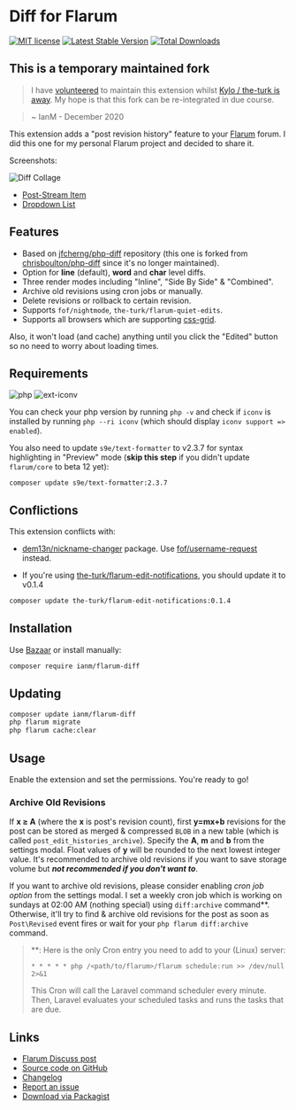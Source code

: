 # Diff for Flarum

[![MIT license](https://img.shields.io/badge/license-MIT-blue.svg)](https://github.com/imorland/flarum-diff/blob/master/LICENSE) [![Latest Stable Version](https://img.shields.io/packagist/v/ianm/flarum-diff.svg)](https://packagist.org/packages/ianm/flarum-diff) [![Total Downloads](https://img.shields.io/packagist/dt/ianm/flarum-diff.svg)](https://packagist.org/packages/ianm/flarum-diff)

## This is a temporary maintained fork

> I have [volunteered](https://discuss.flarum.org/d/22779-diff-for-flarum/136) to maintain this extension whilst [Kylo / the-turk is away](https://discuss.flarum.org/d/22779-diff-for-flarum/132). My hope is that this fork can be re-integrated in due course.

> ~ IanM - December 2020

This extension adds a "post revision history" feature to your [Flarum](https://github.com/flarum) forum. I did this one for my personal Flarum project and decided to share it.

Screenshots:

![Diff Collage](https://i.ibb.co/FJywHKn/rsz-diff-collage.png)

- [Post-Stream Item](https://i.ibb.co/4m21pnM/post-Stream-Item.png)
- [Dropdown List](https://i.ibb.co/PTTcWCw/dropdown-List.png)

## Features

- Based on [jfcherng/php-diff](https://github.com/jfcherng/php-diff) repository (this one is forked from [chrisboulton/php-diff](https://github.com/chrisboulton/php-diff) since it's no longer maintained).
- Option for **line** (default), **word** and **char** level diffs.
- Three render modes including "Inline", "Side By Side" & "Combined".
- Archive old revisions using cron jobs or manually.
- Delete revisions or rollback to certain revision.
- Supports `fof/nightmode`, `the-turk/flarum-quiet-edits`.
- Supports all browsers which are supporting [css-grid](https://caniuse.com/#feat=css-grid).

Also, it won't load (and cache) anything until you click the "Edited" button so no need to worry about loading times.

## Requirements

![php](https://img.shields.io/badge/php-%5E7.1.3-blue?style=flat-square) ![ext-iconv](https://img.shields.io/badge/ext-iconv-brightgreen?style=flat-square)

You can check your php version by running `php -v` and check if `iconv` is installed by running `php --ri iconv` (which should display `iconv support => enabled`).

You also need to update `s9e/text-formatter` to v2.3.7 for syntax highlighting in "Preview" mode (**skip this step** if you didn't update `flarum/core` to beta 12 yet):

```
composer update s9e/text-formatter:2.3.7
```

## Conflictions

This extension conflicts with:

- [dem13n/nickname-changer](https://discuss.flarum.org/d/21238-nickname-changer) package. Use [fof/username-request](https://discuss.flarum.org/d/20956-friendsofflarum-username-request) instead.

- If you're using [the-turk/flarum-edit-notifications](https://discuss.flarum.org/d/22896-edit-notifications/17), you should update it to v0.1.4
```bash
composer update the-turk/flarum-edit-notifications:0.1.4
```

## Installation

Use [Bazaar](https://discuss.flarum.org/d/5151) or install manually:

```bash
composer require ianm/flarum-diff
```

## Updating

```bash
composer update ianm/flarum-diff
php flarum migrate
php flarum cache:clear
```

## Usage

Enable the extension and set the permissions. You're ready to go!

### Archive Old Revisions

If **x ≥ A** (where the **x** is post's revision count), first **y=mx+b** revisions for the post can be stored as merged & compressed `BLOB` in a new table (which is called `post_edit_histories_archive`). Specify the **A**, **m** and **b** from the settings modal. Float values of **y** will be rounded to the next lowest integer value. It's recommended to archive old revisions if you want to save storage volume but **_not recommended if you don't want to_**.

If you want to archive old revisions, please consider enabling _cron job option_ from the settings modal. I set a weekly cron job which is working on sundays at 02:00 AM (nothing special) using `diff:archive` command**. Otherwise, it'll try to find & archive old revisions for the post as soon as `Post\Revised` event fires or wait for your `php flarum diff:archive` command.

> **: Here is the only Cron entry you need to add to your (Linux) server:
>
> `* * * * * php /<path/to/flarum>/flarum schedule:run >> /dev/null 2>&1`
>
> This Cron will call the Laravel command scheduler every minute. Then, Laravel evaluates your scheduled tasks and runs the tasks that are due.

## Links

- [Flarum Discuss post](https://discuss.flarum.org/d/22779-diff-for-flarum)
- [Source code on GitHub](https://github.com/imorland/flarum-diff)
- [Changelog](https://github.com/the-turk/imorland/blob/master/CHANGELOG.md)
- [Report an issue](https://github.com/imorland/flarum-diff/issues)
- [Download via Packagist](https://packagist.org/packages/ianm/flarum-diff)
